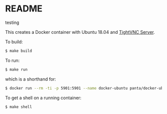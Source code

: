README
======

testing

This creates a Docker container with Ubuntu 18.04 and [TightVNC Server](https://tightvnc.com).

To build:

```bash
$ make build
```

To run:

```bash
$ make run
```

which is a shorthand for:

```bash
$ docker run --rm -ti -p 5901:5901 --name docker-ubuntu panta/docker-ubuntu-vnc:latest
```

To get a shell on a running container:

```bash
$ make shell
```
